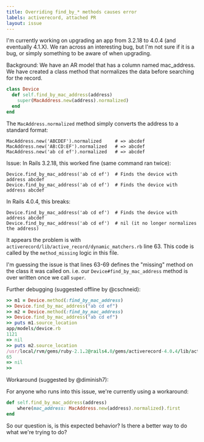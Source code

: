 ```yaml
---
title: Overriding find_by_* methods causes error
labels: activerecord, attached PR
layout: issue
---
```


I'm currently working on upgrading an app from 3.2.18 to 4.0.4 (and eventually 4.1.X).  We ran across an interesting bug, but I'm not sure if it is a bug, or simply something to be aware of when upgrading.

Background:
We have an AR model that has a column named mac_address.  We have created a class method that normalizes the data before searching for the record.

``` ruby
class Device
  def self.find_by_mac_address(address)
    super(MacAddress.new(address).normalized)
  end
end
```

The `MacAddress.normalized` method simply converts the address to a standard format:

```
MacAddress.new('ABCDEF').normalized     # => abcdef
MacAddress.new('AB:CD:EF').normalized   # => abcdef
MacAddress.new('ab cd ef').normalized   # => abcdef
```

Issue:
In Rails 3.2.18, this worked fine (same command ran twice):

```
Device.find_by_mac_address('ab cd ef')  # Finds the device with address abcdef
Device.find_by_mac_address('ab cd ef')  # Finds the device with address abcdef
```

In Rails 4.0.4, this breaks:

```
Device.find_by_mac_address('ab cd ef')  # Finds the device with address abcdef
Device.find_by_mac_address('ab cd ef')  # nil (it no longer normalizes the address)
```

It appears the problem is with `activerecord/lib/active_record/dynamic_matchers.rb` line 63.  This code is called by the `method_missing` logic in this file.  

I'm guessing the issue is that lines 63-69 defines the "missing" method on the class it was called on.  i.e. our `Device#find_by_mac_address` method is over written once we call `super`.

Further debugging (suggested offline by @cschneid):

``` ruby
>> m1 = Device.method(:find_by_mac_address)
>> Device.find_by_mac_address("ab cd ef")
>> m2 = Device.method(:find_by_mac_address)
>> Device.find_by_mac_address("ab cd ef")
>> puts m1.source_location
app/models/device.rb
1121
=> nil
>> puts m2.source_location
/usr/local/rvm/gems/ruby-2.1.2@rails4.0/gems/activerecord-4.0.4/lib/active_record/dynamic_matchers.rb
65
=> nil
>>
```

Workaround (suggested by @diminish7):

For anyone who runs into this issue, we're currently using a workaround:

``` ruby
def self.find_by_mac_address(address)
    where(mac_address: MacAddress.new(address).normalized).first
end
```

So our question is, is this expected behavior?  Is there a better way to do what we're trying to do?

